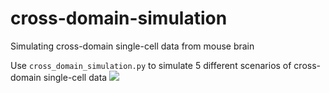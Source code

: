 # cross-domain-simulation
Simulating cross-domain single-cell data from mouse brain

Use `cross_domain_simulation.py` to simulate 5 different scenarios of cross-domain single-cell data
<img src="https://github.com/rpmccordlab/cross-domain-simulation/blob/main/Figure_1.jpg">
